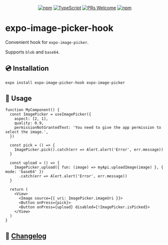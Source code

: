 <!-- <img src=".logo.png" alt=expo-image-picker-hook/><br/> -->

<div align="center">

[![npm](https://img.shields.io/npm/v/expo-image-picker-hook)](https://www.npmjs.com/package/expo-image-picker-hook)
[![TypeScript](https://badgen.net/npm/types/env-var)](http://www.typescriptlang.org/)
[![PRs Welcome](https://img.shields.io/badge/PRs-welcome-brightgreen.svg?style=flat-square)](http://makeapullrequest.com)
[![npm](https://img.shields.io/npm/dm/expo-image-picker-hook)](https://www.npmjs.com/package/expo-image-picker-hook)
</div>

# expo-image-picker-hook

Convenient hook for `expo-image-picker`.

Supports `blob` and `base64`.

## 💿 Installation
```bash
expo install expo-image-picker-hook expo-image-picker
```

## 📖 Usage

```tsx
function MyComponent() {
  const ImagePicker = useImagePicker({
    aspect: [2, 1],
    quality: 0.9,
    permissionNotGrantedText: 'You need to give the app permission to select the image.',
  })

  const pick = () => {
    ImagePicker.pick().catch(err => Alert.alert('Error', err.message))
  }

  const upload = () => {
    ImagePicker.upload({ fun: (image) => myApi.uploadImage(image) }, { mode: 'base64' })
      .catch(err => Alert.alert('Error', err.message))
  }

  return (
    <View>
      <Image source={{ uri: ImagePicker.imageUri }}>
      <Button onPress={pick}>
      <Button onPress={upload} disabled={!ImagePicker.isPicked}>
    </View>
  )
}
```

## 📰 [Changelog](CHANGELOG.md)

